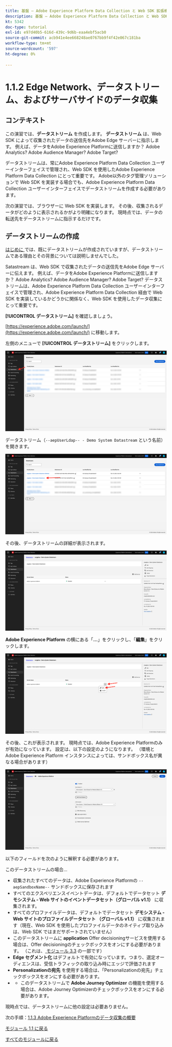 ```yaml
---
title: 基盤 – Adobe Experience Platform Data Collection と Web SDK 拡張機能の設定 – Edge Network、データストリームおよびサーバーサイドのデータ収集
description: 基盤 – Adobe Experience Platform Data Collection と Web SDK 拡張機能の設定 – Edge Network、データストリームおよびサーバーサイドのデータ収集
kt: 5342
doc-type: tutorial
exl-id: e97d40b5-616d-439c-9d6b-eaa4ebf5acb0
source-git-commit: acb941e4ee668248ae0767bb9f4f42e067c181ba
workflow-type: tm+mt
source-wordcount: '597'
ht-degree: 0%

---
```


# 1.1.2 Edge Network、データストリーム、およびサーバサイドのデータ収集

## コンテキスト

この演習では、**データストリーム** を作成します。 **データストリーム** は、Web SDK によって収集されたデータの送信先をAdobe Edge サーバーに指示します。 例えば、データをAdobe Experience Platformに送信しますか？ Adobe Analytics? Adobe Audience Manager? Adobe Target?

データストリームは、常にAdobe Experience Platform Data Collection ユーザーインターフェイスで管理され、Web SDK を使用したAdobe Experience Platform Data Collection にとって重要です。 Adobe以外のタグ管理ソリューションで Web SDK を実装する場合でも、Adobe Experience Platform Data Collection ユーザーインターフェイスでデータストリームを作成する必要があります。

次の演習では、ブラウザーに Web SDK を実装します。 その後、収集されるデータがどのように表示されるかがより明確になります。 現時点では、データの転送先をデータストリームに指示するだけです。

## データストリームの作成

[ はじめに ](./../../../modules/gettingstarted/gettingstarted/ex2.md) では、既にデータストリームが作成されていますが、データストリームである理由とその背景については説明しませんでした。

Satastream は、Web SDK で収集されたデータの送信先をAdobe Edge サーバーに伝えます。 例えば、データをAdobe Experience Platformに送信しますか？ Adobe Analytics? Adobe Audience Manager? Adobe Target? データストリームは、Adobe Experience Platform Data Collection ユーザーインターフェイスで管理され、Adobe Experience Platform Data Collection 経由で Web SDK を実装しているかどうかに関係なく、Web SDK を使用したデータ収集にとって重要です。

**[!UICONTROL データストリーム]** を確認しましょう。

[https://experience.adobe.com/launch/](https://experience.adobe.com/launch/) に移動します。

左側のメニューで **[!UICONTROL データストリーム]** をクリックします。

![ 左側のナビゲーションでデータストリームアイコンをクリック ](./images/edgeconfig1.png)

データストリーム（`--aepUserLdap-- - Demo System Datastream` という名前）を開きます。

![ データストリームに名前を付けて保存する ](./images/edgeconfig2.png)

その後、データストリームの詳細が表示されます。

![ データストリームに名前を付けて保存する ](./images/edgecfg1.png)

**Adobe Experience Platform** の横にある「**...**」をクリックし、「**編集**」をクリックします。

![ データストリームに名前を付けて保存する ](./images/edgecfg1a.png)

その後、これが表示されます。 現時点では、Adobe Experience Platformのみが有効になっています。 設定は、以下の設定のようになります。 （環境とAdobe Experience Platform インスタンスによっては、サンドボックス名が異なる場合があります）

![ データストリームに名前を付けて保存する ](./images/edgecfg2.png)

以下のフィールドを次のように解釈する必要があります。

このデータストリームの場合…

- 収集されたすべてのデータは、Adobe Experience Platformの `--aepSandboxName--` サンドボックスに保存されます
- すべてのエクスペリエンスイベントデータは、デフォルトでデータセット **デモシステム - Web サイトのイベントデータセット（グローバル v1.1）** に収集されます。
- すべてのプロファイルデータは、デフォルトでデータセット **デモシステム - Web サイトのプロファイルデータセット （グローバル v1.1）** に収集されます（現在、Web SDK を使用したプロファイルデータのネイティブ取り込みは、Web SDK ではまだサポートされていません）
- このデータストリームに **application** Offer decisioningサービスを使用する場合は、Offer decisioningのチェックボックスをオンにする必要があります。 （これは、[ モジュール 3.3](./../../../modules/ajo-b2c/module3.3/offer-decisioning.md) の一部です）
- **Edge セグメント化** はデフォルトで有効になっています。つまり、選定オーディエンスは、受信トラフィックの取り込み時にエッジで評価されます
- **Personalizationの宛先** を使用する場合は、「Personalizationの宛先」チェックボックスをオンにする必要があります。
- 
   - このデータストリームで **Adobe Journey Optimizer** の機能を使用する場合は、Adobe Journey Optimizerのチェックボックスをオンにする必要があります。


現時点では、データストリームに他の設定は必要ありません。

次の手順：[1.1.3 Adobe Experience Platformのデータ収集の概要 ](./ex3.md)

[モジュール 1.1 に戻る](./data-ingestion-launch-web-sdk.md)

[すべてのモジュールに戻る](./../../../overview.md)
